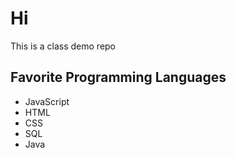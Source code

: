 # Hi

This is a class demo repo

## Favorite Programming Languages

* JavaScript
* HTML
* CSS
* SQL
* Java
